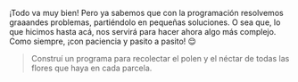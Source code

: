 <gs-attire
  attire-url="https://raw.githubusercontent.com/MumukiProject/mumuki-guia-gobstones-practica-repeticion-simple-kids/master/assets/attires/config.json">
</gs-attire>
<gs-toolbox toolbox-url="https://raw.githubusercontent.com/MumukiProject/mumuki-guia-gobstones-practica-repeticion-simple-kids/master/assets/toolbox_1553783444661.xml"></gs-toolbox>

¡Todo va muy bien! Pero ya sabemos que con la programación resolvemos graaandes problemas, partiéndolo en pequeñas soluciones. O sea que, lo que hicimos hasta acá, nos servirá para hacer ahora algo más complejo. Como siempre, ¡con paciencia y pasito a pasito! :relieved: 

> Construí un programa para recolectar el polen y el néctar de todas las flores que haya en cada parcela. 
